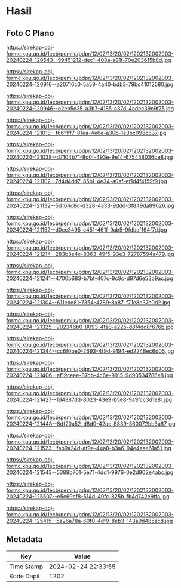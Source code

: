 # Hasil

## Foto C Plano

https://sirekap-obj-formc.kpu.go.id/1ecb/pemilu/pdpr/12/02/13/20/02/1202132002003-20240224-120543--99451212-dec1-408a-a91f-70e203615b8d.jpg

https://sirekap-obj-formc.kpu.go.id/1ecb/pemilu/pdpr/12/02/13/20/02/1202132002003-20240224-120916--a20716c0-5a59-4a40-bdb3-79bc41012580.jpg

https://sirekap-obj-formc.kpu.go.id/1ecb/pemilu/pdpr/12/02/13/20/02/1202132002003-20240224-120946--e2eb5e35-a3b7-4185-a37d-4adec39c9f75.jpg

https://sirekap-obj-formc.kpu.go.id/1ecb/pemilu/pdpr/12/02/13/20/02/1202132002003-20240224-121018--f66f1ff7-81ea-4e6e-a30b-1e3bc098c537.jpg

https://sirekap-obj-formc.kpu.go.id/1ecb/pemilu/pdpr/12/02/13/20/02/1202132002003-20240224-121038--d7104b71-8d0f-493e-9e14-675458036de8.jpg

https://sirekap-obj-formc.kpu.go.id/1ecb/pemilu/pdpr/12/02/13/20/02/1202132002003-20240224-121102--7d4d4dd7-85b1-4e34-a0af-ef1d4f4159f9.jpg

https://sirekap-obj-formc.kpu.go.id/1ecb/pemilu/pdpr/12/02/13/20/02/1202132002003-20240224-121132--5d164c8d-d328-4a33-9ddd-3f849da89026.jpg

https://sirekap-obj-formc.kpu.go.id/1ecb/pemilu/pdpr/12/02/13/20/02/1202132002003-20240224-121152--d0cc3495-c451-461f-9ab5-9fdbaf164f7d.jpg

https://sirekap-obj-formc.kpu.go.id/1ecb/pemilu/pdpr/12/02/13/20/02/1202132002003-20240224-121214--283b3e4c-8363-49f5-93e3-72787594a479.jpg

https://sirekap-obj-formc.kpu.go.id/1ecb/pemilu/pdpr/12/02/13/20/02/1202132002003-20240224-121241--4700b683-b7bf-407c-9c9c-d97d6e53b9ac.jpg

https://sirekap-obj-formc.kpu.go.id/1ecb/pemilu/pdpr/12/02/13/20/02/1202132002003-20240224-121304--611ebe81-7354-4789-8a87-f71e8e37e0d2.jpg

https://sirekap-obj-formc.kpu.go.id/1ecb/pemilu/pdpr/12/02/13/20/02/1202132002003-20240224-121325--902346b0-8093-4fa8-a225-d8f4dd8f676b.jpg

https://sirekap-obj-formc.kpu.go.id/1ecb/pemilu/pdpr/12/02/13/20/02/1202132002003-20240224-121344--cc6f0be0-2693-4f9d-9194-ed2248ec6d05.jpg

https://sirekap-obj-formc.kpu.go.id/1ecb/pemilu/pdpr/12/02/13/20/02/1202132002003-20240224-121406--af19ceee-87db-4c6e-9915-9d90534786e8.jpg

https://sirekap-obj-formc.kpu.go.id/1ecb/pemilu/pdpr/12/02/13/20/02/1202132002003-20240224-121427--1d4387dd-8023-43e9-b5e8-9a9fcc3d1e81.jpg

https://sirekap-obj-formc.kpu.go.id/1ecb/pemilu/pdpr/12/02/13/20/02/1202132002003-20240224-121448--8df20a52-d8d0-42ae-8839-360072bb3a67.jpg

https://sirekap-obj-formc.kpu.go.id/1ecb/pemilu/pdpr/12/02/13/20/02/1202132002003-20240224-121523--fab9a24d-af9e-44a8-b3a6-94e4aae61a51.jpg

https://sirekap-obj-formc.kpu.go.id/1ecb/pemilu/pdpr/12/02/13/20/02/1202132002003-20240224-121543--5389b701-5e71-4dd1-9976-0e2d902e4abc.jpg

https://sirekap-obj-formc.kpu.go.id/1ecb/pemilu/pdpr/12/02/13/20/02/1202132002003-20240224-125507--e5c69cf8-514d-49fc-825b-fb4d742e9ffa.jpg

https://sirekap-obj-formc.kpu.go.id/1ecb/pemilu/pdpr/12/02/13/20/02/1202132002003-20240224-125415--5a26a78a-60f0-4df9-8eb3-143a9d485acd.jpg


## Metadata

| Key        | Value               |
| ---------- | ------------------- |
| Time Stamp | 2024-02-24 22:33:55 |
| Kode Dapil | 1202                |



